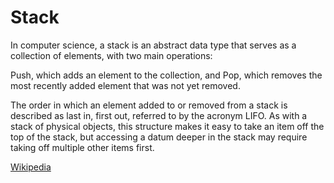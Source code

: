 # Stack

In computer science, a stack is an abstract data type that serves as a collection of elements, with two main operations:

Push, which adds an element to the collection, and
Pop, which removes the most recently added element that was not yet removed.

The order in which an element added to or removed from a stack is described as last in, first out, referred to by the acronym LIFO. As with a stack of physical objects, this structure makes it easy to take an item off the top of the stack, but accessing a datum deeper in the stack may require taking off multiple other items first.

[Wikipedia](https://en.wikipedia.org/wiki/Stack_(abstract_data_type))